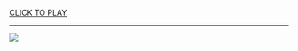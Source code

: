 
<a href="https://premium76.site?title=google_classroom_games_unblocked&ref=13M">CLICK TO PLAY</a></h3>
<hr>

<a href="https://premium76.site?title=google_classroom_games_unblocked&ref=13M"><img src="https://clearcache.store/games.png"></a>


